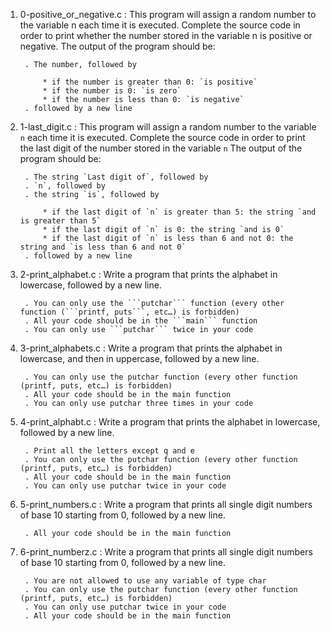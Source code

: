 1. 0-positive_or_negative.c : This program will assign a random number to the variable n each time it is executed.
	Complete the source code in order to print whether the number stored in the variable n is positive or negative.
	The output of the program should be:

		. The number, followed by

			* if the number is greater than 0: `is positive`
			* if the number is 0: `is zero`
			* if the number is less than 0: `is negative`
		. followed by a new line

2. 1-last_digit.c : This program will assign a random number to the variable `n` each time it is executed. 
	Complete the source code in order to print the last digit of the number stored in the variable `n`
	The output of the program should be:

		. The string `Last digit of`, followed by
		. `n`, followed by
		. the string `is`, followed by

			* if the last digit of `n` is greater than 5: the string `and is greater than 5`
			* if the last digit of `n` is 0: the string `and is 0`
			* if the last digit of `n` is less than 6 and not 0: the string and `is less than 6 and not 0`
		. followed by a new line

3. 2-print_alphabet.c : Write a program that prints the alphabet in lowercase, followed by a new line.

		. You can only use the ```putchar``` function (every other function (```printf, puts```, etc…) is forbidden)
		. All your code should be in the ```main``` function
		. You can only use ```putchar``` twice in your code

4. 3-print_alphabets.c : Write a program that prints the alphabet in lowercase, and then in uppercase, followed by a new line.

		. You can only use the putchar function (every other function (printf, puts, etc…) is forbidden)
		. All your code should be in the main function
		. You can only use putchar three times in your code
5. 4-print_alphabt.c : Write a program that prints the alphabet in lowercase, followed by a new line.

		. Print all the letters except q and e
		. You can only use the putchar function (every other function (printf, puts, etc…) is forbidden)
		. All your code should be in the main function
		. You can only use putchar twice in your code

6. 5-print_numbers.c : Write a program that prints all single digit numbers of base 10 starting from 0, followed by a new line.

		. All your code should be in the main function

7. 6-print_numberz.c : Write a program that prints all single digit numbers of base 10 starting from 0, followed by a new line.

		. You are not allowed to use any variable of type char
		. You can only use the putchar function (every other function (printf, puts, etc…) is forbidden)
		. You can only use putchar twice in your code
		. All your code should be in the main function


